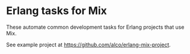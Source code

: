 Erlang tasks for Mix
====================

These automate common development tasks for Erlang projects that use Mix.

See example project at https://github.com/alco/erlang-mix-project.
